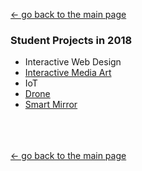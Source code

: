[← go back to the main page](https://HandongHCI.github.io/)

### Student Projects in 2018
- Interactive Web Design
- [Interactive Media Art](MediaArt)
- IoT
- [Drone](Drone)
- [Smart Mirror](SmartMirror)

<br><br><br>
[← go back to the main page](https://HandongHCI.github.io/)

